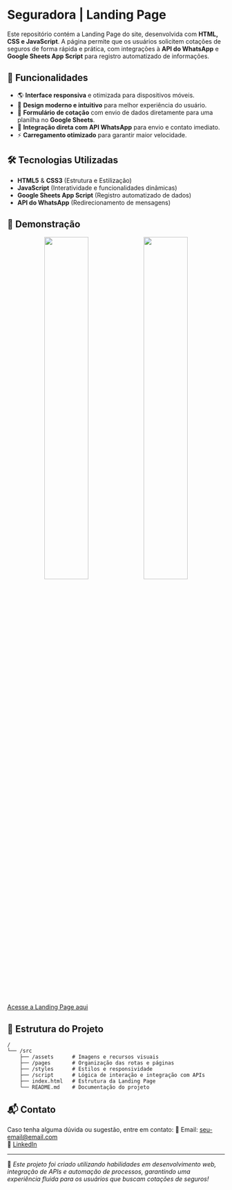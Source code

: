 # Seguradora | Landing Page

Este repositório contém a Landing Page do site, desenvolvida com **HTML, CSS e JavaScript**. A página permite que os usuários solicitem cotações de seguros de forma rápida e prática, com integrações à **API do WhatsApp** e **Google Sheets App Script** para registro automatizado de informações.

## 📌 Funcionalidades
- 🌎 **Interface responsiva** e otimizada para dispositivos móveis.
- 🚀 **Design moderno e intuitivo** para melhor experiência do usuário.
- 📩 **Formulário de cotação** com envio de dados diretamente para uma planilha no **Google Sheets**.
- 📲 **Integração direta com API WhatsApp** para envio e contato imediato.
- ⚡ **Carregamento otimizado** para garantir maior velocidade.

## 🛠️ Tecnologias Utilizadas
- **HTML5** & **CSS3** (Estrutura e Estilização)
- **JavaScript** (Interatividade e funcionalidades dinâmicas)
- **Google Sheets App Script** (Registro automatizado de dados)
- **API do WhatsApp** (Redirecionamento de mensagens)

## 📸 Demonstração

<div align="center">
  <img src="https://github.com/user-attachments/assets/cb2a75c1-38fc-4d1d-be8f-1879782bde17" width="45%"> 
  <img src="https://github.com/user-attachments/assets/0566812d-6b29-464d-9473-b74abfd950d0" width="45%"> 
</div>

[Acesse a Landing Page aqui](https://cotacao77seguros.com.br/)

## 📂 Estrutura do Projeto
```
/
└── /src
    ├── /assets      # Imagens e recursos visuais
    ├── /pages       # Organização das rotas e páginas
    ├── /styles      # Estilos e responsividade
    ├── /script      # Lógica de interação e integração com APIs
    ├── index.html   # Estrutura da Landing Page
    └── README.md    # Documentação do projeto
```

## 📬 Contato
Caso tenha alguma dúvida ou sugestão, entre em contato:
📧 Email: seu-email@email.com  
💼 [LinkedIn]([https://www.linkedin.com/in/thiagomira/])  

---

📌 *Este projeto foi criado utilizando habilidades em desenvolvimento web, integração de APIs e automação de processos, garantindo uma experiência fluida para os usuários que buscam cotações de seguros!*

